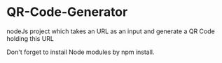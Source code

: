 # QR-Code-Generator
nodeJs project which takes an URL as an input and generate a QR Code holding this URL

Don't forget to instail Node modules by npm install.
